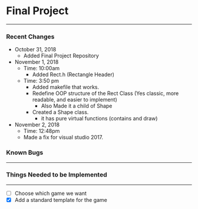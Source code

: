 # Final Project
---
### Recent Changes 
- October 31, 2018
    - Added Final Project Repository
- November 1, 2018
    * Time: 10:00am
        - Added Rect.h (Rectangle Header)
    * Time: 3:50 pm 
        - Added makefile that works.
        - Redefine OOP structure of the Rect Class (Yes classic, more readable, and easier to implement)
            - Also Made it a child of Shape
        - Created a Shape class.
            - it has pure virtual functions (contains and draw)
- November 2, 2018
    * Time: 12:48pm
	- Made a fix for visual studio 2017.


### Known Bugs
--- 


### Things Needed to be Implemented
--- 
- [ ] Choose which game we want
- [x] Add a standard template for the game
